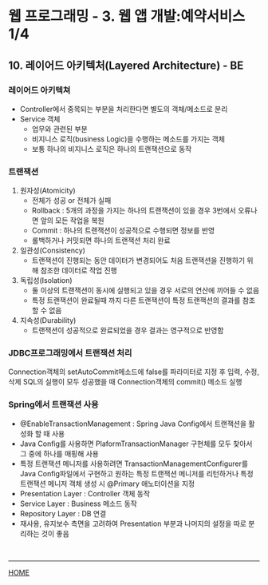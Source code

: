 # 웹 프로그래밍 - 3. 웹 앱 개발:예약서비스 1/4

## 10. 레이어드 아키텍처(Layered Architecture) - BE

### 레이어드 아키텍쳐
+ Controller에서 중목되는 부분을 처리한다면 별도의 객체/메소드로 분리
+ Service 객체
	+ 업무와 관련된 부분
	+ 비지니스 로직(business Logic)을 수행하는 메소드를 가지는 객체
	+ 보통 하나의 비지니스 로직은 하나의 트랜잭션으로 동작

### 트랜잭션
1. 원자성(Atomicity)
	+ 전체가 성공 or 전체가 실패
	+ Rollback : 5개의 과정을 가지는 하나의 트랜잭션이 있을 경우 3번에서 오류나면 앞의 모든 작업을 복원
	+ Commit : 하나의 트랜잭션이 성공적으로 수행되면 정보를 반영
	+ 롤백하거나 커밋되면 하나의 트랜잭션 처리 완료
2. 일관성(Consistency)
	+ 트랜잭션이 진행되는 동안 데이터가 변경되어도 처음 트랜잭션을 진행하기 위해 참조한 데이터로 작업 진행
3. 독립성(Isolation)
	+ 둘 이상의 트랜잭션이 동시에 실행되고 있을 경우 서로의 연산에 끼어들 수 없음
	+ 특정 트랜잭션이 완료될때 까지 다른 트랜잭션이 특정 트랜잭션의 결과를 참조할 수 없음
4. 지속성(Durability)
	+ 트랜잭션이 성공적으로 완료되었을 경우 결과는 영구적으로 반영함

### JDBC프로그래밍에서 트랜잭션 처리
Connection객체의 setAutoCommit메소드에 false를 파라미터로 지정 후 입력, 수정, 삭제 SQL의 실행이 모두 성공했을 때 Connection객체의 commit() 메소드 실행

### Spring에서 트랜잭션 사용
+ @EnableTransactionManagement : Spring Java Config에서 트랜잭션을 활성화 할 때 사용
+ Java Config를 사용하면 PlaformTransactionManager 구현체를 모두 찾아서 그 중에 하나를 매핑해 사용
+ 특정 트랜잭션 메니저를 사용하려면 TransactionManagementConfigurer를 Java Config파일에서 구현하고 원하는 특정 트랜잭션 메니저를 리턴하거나 특정 트랜잭션 메니저 객체 생성 시 @Primary 애노터이션을 지정
+ Presentation Layer : Controller 객체 동작
+ Service Layer : Business 메소드 동작
+ Repository Layer : DB 연결
+ 재사용, 유지보수 측면을 고려하여 Presentation 부분과 나머지의 설정을 따로 분리하는 것이 좋음



<br>



---
[HOME](https://github.com/tunaep5/Boostcourse/blob/master/README.md)
